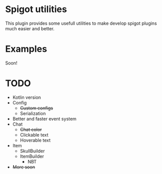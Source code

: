 # Spigot utilities

This plugin provides some usefull utilities to make develop spigot plugins much easier and better.

# Examples
Soon!

# TODO
* Kotlin version
* Config
  * ~~Custom configs~~
  * Serialization
* Better and faster event system
* Chat
  * ~~Chat color~~
  * Clickable text
  * Hoverable text
* Item
  * SkullBuilder
  * ItemBuilder
    *  NBT
* ~~More soon~~